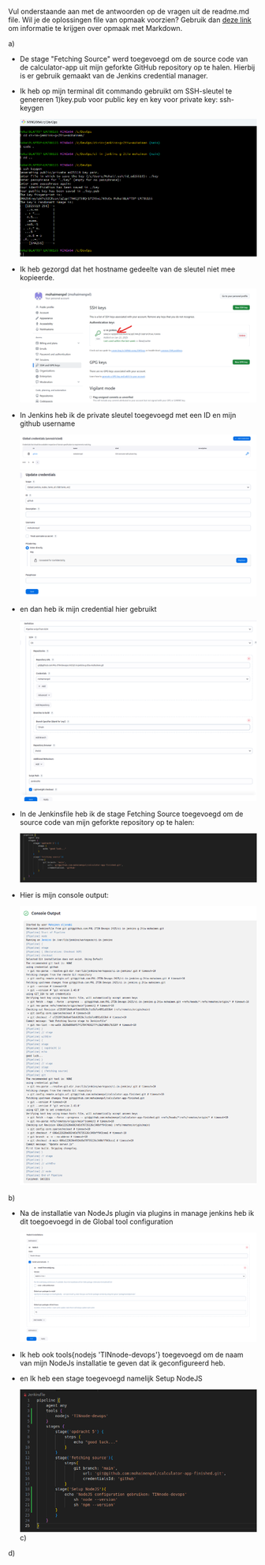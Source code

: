 Vul onderstaande aan met de antwoorden op de vragen uit de readme.md file. Wil je de oplossingen file van opmaak voorzien? Gebruik dan [deze link](https://github.com/adam-p/markdown-here/wiki/Markdown-Cheatsheet) om informatie te krijgen over
opmaak met Markdown.


a)
 - De stage "Fetching Source" werd toegevoegd om de source code van de calculator-app uit mijn geforkte GitHub repository op te halen. Hierbij is er gebruik gemaakt van de Jenkins credential manager.

 - Ik heb op mijn terminal dit commando gebruikt om SSH-sleutel te genereren 1)key.pub voor public key en key voor private key: ssh-keygen 

    ![sshkeygen](screenshots/puntA/image1.png)

 - Ik heb gezorgd dat het hostname gedeelte van de sleutel niet mee kopieerde.

    ![sshkeygen](screenshots/puntA/image4.png)

 - In Jenkins heb ik de private sleutel toegevoegd met een ID en mijn github username

    ![credentials](screenshots/puntA/image2.png)
    ![credentials](screenshots/puntA/image3.png)

 - en dan heb ik mijn credential hier gebruikt

    ![credentials](screenshots/puntA/image5.png)

 - In de Jenkinsfile heb ik de stage Fetching Source toegevoegd om de source code van mijn geforkte repository op te halen: 

    ![credentials](screenshots/puntA/image6.png)

 - Hier is mijn console output: 

    ![credentials](screenshots/puntA/image7.png)


b)
 - Na de installatie van NodeJs plugin via plugins in manage jenkins heb ik dit toegoevoegd in de Global tool configuration

    ![Nodejs](screenshots/puntB/image1.png)

 - Ik heb ook tools{nodejs 'TINnode-devops'} toegevoegd om de naam van mijn NodeJs installatie te geven dat ik geconfigureerd heb.
 - en Ik heb een stage toegevoegd namelijk Setup NodeJS

    ![Nodejs](screenshots/puntB/image2.png)
c)


d)